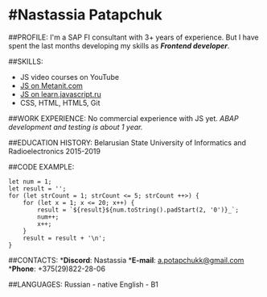 #__Nastassia Patapchuk__
================================================

##PROFILE:
I'm a SAP FI consultant with 3+ years of experience. But I have spent the last months developing my skills as ___Frontend developer___. 

##SKILLS:
* JS video courses on YouTube
* [JS on Metanit.com](https://metanit.com/web/javascript/)
* [JS on learn.javascript.ru](https://learn.javascript.ru/)
* CSS, HTML, HTML5, Git

##WORK EXPERIENCE:
No commercial experience with JS yet.
_ABAP development and testing is about 1 year._

##EDUCATION HISTORY:
Belarusian State University of Informatics and Radioelectronics 2015-2019

##CODE EXAMPLE:
```
let num = 1;
let result = '';
for (let strCount = 1; strCount <= 5; strCount ++>) {
    for (let x = 1; x <= 20; x++) {
        result = `${result}${num.toString().padStart(2, '0')}_`;
        num++;
        x++;
    }
    result = result + '\n';
}
```
##CONTACTS:
*__Discord__: Nastassia
*__E-mail__: a.potapchukk@gmail.com
*__Phone__: +375(29)822-28-06

##LANGUAGES:
Russian - native
English - B1
